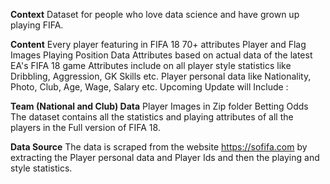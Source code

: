 **Context**
Dataset for people who love data science and have grown up playing FIFA.

**Content**
Every player featuring in FIFA 18
70+ attributes
Player and Flag Images
Playing Position Data
Attributes based on actual data of the latest EA's FIFA 18 game
Attributes include on all player style statistics like Dribbling, Aggression, GK Skills etc.
Player personal data like Nationality, Photo, Club, Age, Wage, Salary etc.
Upcoming Update will Include :

**Team (National and Club) Data**
Player Images in Zip folder
Betting Odds
The dataset contains all the statistics and playing attributes of all the players in the Full version of FIFA 18.

**Data Source**
The data is scraped from the website https://sofifa.com by extracting the Player personal data and Player Ids and then the playing and style statistics.

